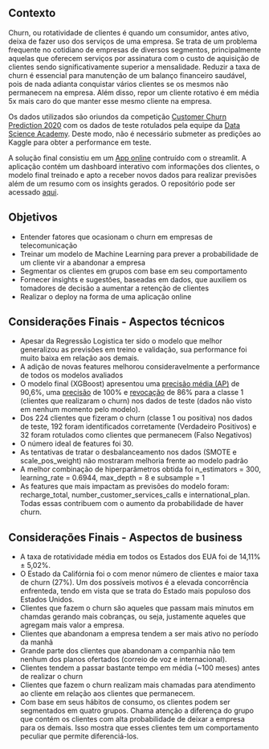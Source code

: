 ## Contexto 

Churn, ou rotatividade de clientes é quando um consumidor, antes ativo, deixa de fazer uso dos serviços de uma empresa. Se trata de um problema frequente no cotidiano de empresas de diversos segmentos, principalmente aquelas que oferecem serviços por assinatura com o custo de aquisição de clientes sendo significativamente superior a mensalidade. Reduzir a taxa de churn é essencial para manutenção de um balanço financeiro saudável, pois de nada adianta conquistar vários clientes se os mesmos não permanecem na empresa. Além disso, repor um cliente rotativo é em média 5x mais caro do que manter esse mesmo cliente na empresa.

Os dados utilizados são oriundos da competição [Customer Churn Prediction 2020](https://www.kaggle.com/competitions/customer-churn-prediction-2020/data) com os dados de teste rotulados pela equipe da [Data Science Academy](https://www.datascienceacademy.com.br/). Deste modo, não é necessário submeter as predições ao Kaggle para obter a performance em teste.

A solução final consistiu em um [App online](https://share.streamlit.io/vinitg96/app_analise_churn_telco/main/Churn_app.py) contruído com o streamlit. A aplicação contém um dashboard interativo com informações dos clientes, o modelo final treinado e apto a receber novos dados para realizar previsões além de um resumo com os insights gerados. O repositório pode ser acessado [aqui](https://github.com/vinitg96/App_Analise_Churn_Telco).


## Objetivos 

- Entender fatores que ocasionam o churn em empresas de telecomunicação
- Treinar um modelo de Machine Learning para prever a probabilidade de um cliente vir a abandonar a empresa
- Segmentar os clientes em grupos com base em seu comportamento
- Fornecer insights e sugestões, baseadas em dados, que auxiliem os tomadores de decisão a aumentar a retenção de clientes
- Realizar o deploy na forma de uma aplicação online


## Considerações Finais - Aspectos técnicos
- Apesar da Regressão Logistica ter sido o modelo que melhor generalizou as previsões em treino e validação, sua performance foi muito baixa em relação aos demais.
- A adição de novas features melhorou consideravelmente a performance de todos os modelos avaliados
- O modelo final (XGBoost) apresentou uma [precisão média (AP)](https://scikit-learn.org/stable/modules/generated/sklearn.metrics.average_precision_score.html) de 90,6%, uma [precisão](https://scikit-learn.org/stable/modules/generated/sklearn.metrics.precision_score.html?highlight=precision#sklearn.metrics.precision_score) de 100% e [revocação](https://scikit-learn.org/stable/modules/generated/sklearn.metrics.recall_score.html?highlight=recall#sklearn.metrics.recall_score) de 86% para a classe 1 (clientes que realizaram o churn) nos dados de teste (dados não visto em nenhum momento pelo modelo).
- Dos 224 clientes que fizeram o churn (classe 1 ou positiva) nos dados de teste, 192 foram identificados corretamente (Verdadeiro Positivos) e 32 foram rotulados como clientes que permanecem (Falso Negativos)
- O número ideal de features foi 30.
- As tentativas de tratar o desbalanceamento nos dados (SMOTE e scale_pos_weight) não mostraram melhoria frente ao modelo padrão
- A melhor combinação de hiperparâmetros obtida foi n_estimators = 300, learning_rate = 0.6944, max_depth = 8 e subsample = 1
- As features que mais impactam as previsões do modelo foram: recharge_total, number_customer_services_calls e international_plan. Todas essas contribuem com o aumento da probabilidade de haver churn. 

## Considerações Finais - Aspectos de business
- A taxa de rotatividade média em todos os Estados dos EUA foi de 14,11% ± 5,02%.
- O Estado da Califórnia foi o com menor número de clientes e maior taxa de churn (27%). Um dos possíveis motivos é a elevada concorrência enfrenteda, tendo em vista que se trata do Estado mais populoso dos Estados Unidos.
-  Clientes que fazem o churn são aqueles que passam mais minutos em chamdas gerando mais cobranças, ou seja, justamente aqueles que agregam mais valor a empresa.
-  Clientes que abandonam a empresa tendem a ser mais ativo no período da manhã
-  Grande parte dos clientes que abandonam a companhia não tem nenhum dos planos ofertados (correio de voz e internacional).
-  Clientes tendem a passar bastante tempo em média (~100 meses) antes de realizar o churn
-  Clientes que fazem o churn realizam mais chamadas para atendimento ao cliente em relação aos clientes que permanecem.
-  Com base em seus hábitos de consumo, os clientes podem ser segmentados em quatro grupos. Chama atenção a diferença do grupo que contém os clientes com alta probabilidade de deixar a empresa para os demais. Isso mostra que esses clientes tem um comportamento peculiar que permite diferenciá-los.
